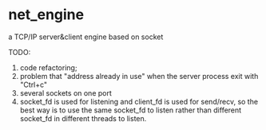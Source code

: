 # net_engine
a TCP/IP server&amp;client engine based on socket

TODO:
1. code refactoring;
2. problem that "address already in use" when the server process exit with "Ctrl+c"
3. several sockets on one port
4. socket_fd is used for listening and client_fd is used for send/recv, so the best way is to use the same socket_fd to listen rather than different socket_fd in different threads to listen.
